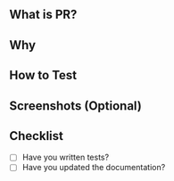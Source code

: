 ## What is PR?
<!-- 이 PR에서 어떤 변경사항이 있었는지 설명해주세요 -->

## Why
<!-- 왜 이 변경이 필요한지 설명해주세요 -->

## How to Test
<!-- 이 변경사항을 어떻게 테스트할 수 있는지 설명해주세요 -->

## Screenshots (Optional)
<!-- UI 변경사항이 있다면 스크린샷을 첨부해주세요 -->

## Checklist
- [ ] Have you written tests?
- [ ] Have you updated the documentation? 